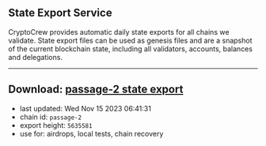 ## State Export Service
CryptoCrew provides automatic daily state exports for all chains we validate. State export files can be used as genesis files and are a snapshot of the current blockchain state, including all validators, accounts, balances and delegations.

---
**Download: [passage-2 state export](https://dl.ccvalidators.com/SERVICE/passage/passage-2_export_5635581.json)**
---

- last updated: Wed Nov 15 2023 06:41:31
- chain id: `passage-2`
- export height: `5635581`
- use for: airdrops, local tests, chain recovery
